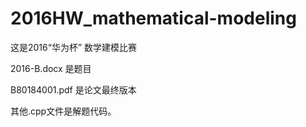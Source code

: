 # 2016HW_mathematical-modeling
这是2016“华为杯” 数学建模比赛

2016-B.docx 	是题目

B80184001.pdf 	是论文最终版本

其他.cpp文件是解题代码。
